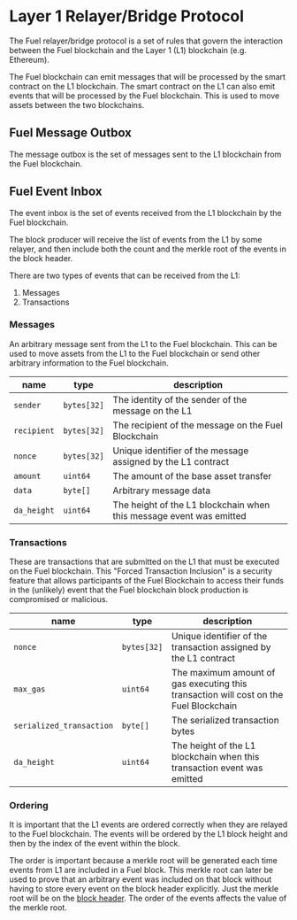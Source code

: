# Layer 1 Relayer/Bridge Protocol

The Fuel relayer/bridge protocol is a set of rules that govern the interaction between the Fuel blockchain and the
Layer 1 (L1) blockchain (e.g. Ethereum).  

The Fuel blockchain can emit messages that will be processed by the smart contract on the L1 blockchain. The smart
contract on the L1 can also emit events that will be processed by the Fuel blockchain.
This is used to move assets between the two blockchains.

## Fuel Message Outbox

The message outbox is the set of messages sent to the L1 blockchain from the Fuel blockchain.

## Fuel Event Inbox

The event inbox is the set of events received from the L1 blockchain by the Fuel blockchain.

The block producer will receive the list of events from the L1 by some relayer, and then include both the count and the
merkle root of the events in the block header.

There are two types of events that can be received from the L1:

1. Messages
2. Transactions

### Messages

An arbitrary message sent from the L1 to the Fuel blockchain. This can be used to move assets from the L1
to the Fuel blockchain or send other arbitrary information to the Fuel blockchain.

| name        | type    | description                                                         |
|-------------|---------|---------------------------------------------------------------------|
| `sender`    | `bytes[32]` | The identity of the sender of the message on the L1                 |
| `recipient` | `bytes[32]` | The recipient of the message on the Fuel Blockchain                 |
| `nonce`     | `bytes[32]` | Unique identifier of the message assigned by the L1 contract                                 |
| `amount`    | `uint64`  | The amount of the base asset transfer                              |
| `data`      | `byte[]`  | Arbitrary message data                                              |
| `da_height` | `uint64` | The height of the L1 blockchain when this message event was emitted |

### Transactions

These are transactions that are submitted on the L1 that must be executed on the Fuel blockchain.
This "Forced Transaction Inclusion" is a security feature that allows participants of the Fuel Blockchain to access
their funds in the (unlikely) event that the Fuel blockchain block production is compromised or malicious.

| name                     | type      | description                                                                           |
|--------------------------|-----------|---------------------------------------------------------------------------------------|
| `nonce`                  | `bytes[32]` | Unique identifier of the transaction assigned by the L1 contract                                                                    |
| `max_gas`                | `uint64`   | The maximum amount of gas executing this transaction will cost on the Fuel Blockchain |
| `serialized_transaction` | `byte[]`   | The serialized transaction bytes                                                      |
| `da_height`              | `uint64`   | The height of the L1 blockchain when this transaction event was emitted               |

### Ordering

It is important that the L1 events are ordered correctly when they are relayed to the Fuel blockchain. The events will
be ordered by the L1 block height and then by the index of the event within the block.

The order is important because a merkle root will be generated each time events from L1 are included in a Fuel block.
This merkle root can later be used to prove that an arbitrary event was included on that block without having to store
every event on the block header explicitly. Just the merkle root will be on the [block header](./block-header.md).
The order of the events affects the value of the merkle root.
